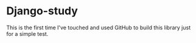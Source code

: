 # Django-study
This is the first time I've touched and used GitHub to build this library just for a simple test.
